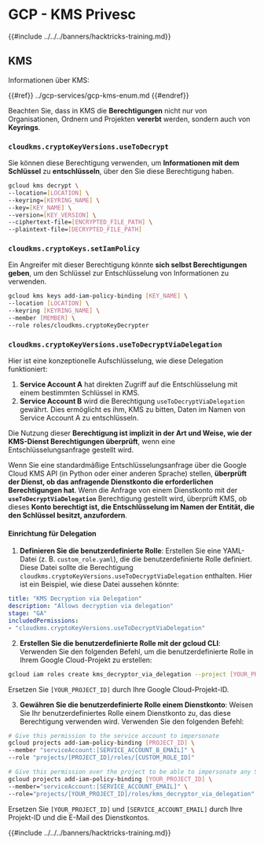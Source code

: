 # GCP - KMS Privesc

{{#include ../../../banners/hacktricks-training.md}}

## KMS

Informationen über KMS:

{{#ref}}
../gcp-services/gcp-kms-enum.md
{{#endref}}

Beachten Sie, dass in KMS die **Berechtigungen** nicht nur von Organisationen, Ordnern und Projekten **vererbt** werden, sondern auch von **Keyrings**.

### `cloudkms.cryptoKeyVersions.useToDecrypt`

Sie können diese Berechtigung verwenden, um **Informationen mit dem Schlüssel** zu **entschlüsseln**, über den Sie diese Berechtigung haben.
```bash
gcloud kms decrypt \
--location=[LOCATION] \
--keyring=[KEYRING_NAME] \
--key=[KEY_NAME] \
--version=[KEY_VERSION] \
--ciphertext-file=[ENCRYPTED_FILE_PATH] \
--plaintext-file=[DECRYPTED_FILE_PATH]
```
### `cloudkms.cryptoKeys.setIamPolicy`

Ein Angreifer mit dieser Berechtigung könnte **sich selbst Berechtigungen geben**, um den Schlüssel zur Entschlüsselung von Informationen zu verwenden.
```bash
gcloud kms keys add-iam-policy-binding [KEY_NAME] \
--location [LOCATION] \
--keyring [KEYRING_NAME] \
--member [MEMBER] \
--role roles/cloudkms.cryptoKeyDecrypter
```
### `cloudkms.cryptoKeyVersions.useToDecryptViaDelegation`

Hier ist eine konzeptionelle Aufschlüsselung, wie diese Delegation funktioniert:

1. **Service Account A** hat direkten Zugriff auf die Entschlüsselung mit einem bestimmten Schlüssel in KMS.
2. **Service Account B** wird die Berechtigung `useToDecryptViaDelegation` gewährt. Dies ermöglicht es ihm, KMS zu bitten, Daten im Namen von Service Account A zu entschlüsseln.

Die Nutzung dieser **Berechtigung ist implizit in der Art und Weise, wie der KMS-Dienst Berechtigungen überprüft**, wenn eine Entschlüsselungsanfrage gestellt wird.

Wenn Sie eine standardmäßige Entschlüsselungsanfrage über die Google Cloud KMS API (in Python oder einer anderen Sprache) stellen, **überprüft der Dienst, ob das anfragende Dienstkonto die erforderlichen Berechtigungen hat**. Wenn die Anfrage von einem Dienstkonto mit der **`useToDecryptViaDelegation`** Berechtigung gestellt wird, überprüft KMS, ob dieses **Konto berechtigt ist, die Entschlüsselung im Namen der Entität, die den Schlüssel besitzt, anzufordern**.

#### Einrichtung für Delegation

1. **Definieren Sie die benutzerdefinierte Rolle**: Erstellen Sie eine YAML-Datei (z. B. `custom_role.yaml`), die die benutzerdefinierte Rolle definiert. Diese Datei sollte die Berechtigung `cloudkms.cryptoKeyVersions.useToDecryptViaDelegation` enthalten. Hier ist ein Beispiel, wie diese Datei aussehen könnte:
```yaml
title: "KMS Decryption via Delegation"
description: "Allows decryption via delegation"
stage: "GA"
includedPermissions:
- "cloudkms.cryptoKeyVersions.useToDecryptViaDelegation"
```
2. **Erstellen Sie die benutzerdefinierte Rolle mit der gcloud CLI**: Verwenden Sie den folgenden Befehl, um die benutzerdefinierte Rolle in Ihrem Google Cloud-Projekt zu erstellen:
```bash
gcloud iam roles create kms_decryptor_via_delegation --project [YOUR_PROJECT_ID] --file custom_role.yaml
```
Ersetzen Sie `[YOUR_PROJECT_ID]` durch Ihre Google Cloud-Projekt-ID.

3. **Gewähren Sie die benutzerdefinierte Rolle einem Dienstkonto**: Weisen Sie Ihr benutzerdefiniertes Rolle einem Dienstkonto zu, das diese Berechtigung verwenden wird. Verwenden Sie den folgenden Befehl:
```bash
# Give this permission to the service account to impersonate
gcloud projects add-iam-policy-binding [PROJECT_ID] \
--member "serviceAccount:[SERVICE_ACCOUNT_B_EMAIL]" \
--role "projects/[PROJECT_ID]/roles/[CUSTOM_ROLE_ID]"

# Give this permission over the project to be able to impersonate any SA
gcloud projects add-iam-policy-binding [YOUR_PROJECT_ID] \
--member="serviceAccount:[SERVICE_ACCOUNT_EMAIL]" \
--role="projects/[YOUR_PROJECT_ID]/roles/kms_decryptor_via_delegation"
```
Ersetzen Sie `[YOUR_PROJECT_ID]` und `[SERVICE_ACCOUNT_EMAIL]` durch Ihre Projekt-ID und die E-Mail des Dienstkontos. 

{{#include ../../../banners/hacktricks-training.md}}
